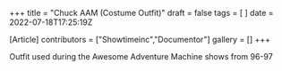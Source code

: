 +++
title = "Chuck AAM (Costume Outfit)"
draft = false
tags = [ ]
date = 2022-07-18T17:25:19Z

[Article]
contributors = ["Showtimeinc","Documentor"]
gallery = []
+++

Outfit used during the Awesome Adventure Machine shows from 96-97